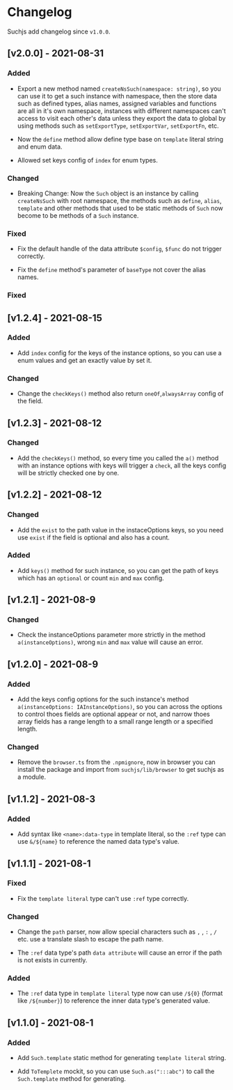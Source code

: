 # Changelog

Suchjs add changelog since `v1.0.0`.

## [v2.0.0] - 2021-08-31

### Added

- Export a new method named `createNsSuch(namespace: string)`, so you can use it to get a such instance with namespace, then the store data such as defined types, alias names, assigned variables and functions are all in it's own namespace, instances with different namespaces can't access to visit each other's data unless they export the data to global by using methods such as `setExportType`, `setExportVar`, `setExportFn`, etc.

- Now the `define` method allow define type base on `template` literal string and enum data.

- Allowed set keys config of `index` for enum types.

### Changed

- Breaking Change: Now the `Such` object is an instance by calling `createNsSuch` with root namespace, the methods such as `define`, `alias`, `template` and other methods that used to be static methods of `Such` now become to be methods of a `Such` instance.

### Fixed

- Fix the default handle of the data attribute `$config`, `$func` do not trigger correctly.

- Fix the `define` method's parameter of `baseType` not cover the alias names. 


### Fixed

## [v1.2.4] - 2021-08-15

### Added

- Add `index` config for the keys of the instance options, so you can use a enum values and get an exactly value by set it.

### Changed

- Change the `checkKeys()` method also return `oneOf`,`alwaysArray` config of the field.

## [v1.2.3] - 2021-08-12

### Changed

- Add the `checkKeys()` method, so every time you called the `a()` method with an instance options with keys will trigger a `check`, all the keys config will be strictly checked one by one.

## [v1.2.2] - 2021-08-12

### Changed

- Add the `exist` to the path value in the instaceOptions keys, so you need use `exist` if the field is optional and also has a count.

### Added

- Add `keys()` method for such instance, so you can get the path of keys which has an `optional` or count `min` and `max` config.

## [v1.2.1] - 2021-08-9

### Changed

- Check the instanceOptions parameter more strictly in the method `a(instanceOptions)`, wrong `min` and `max` value will cause an error.

## [v1.2.0] - 2021-08-9

### Added

- Add the keys config options for the such instance's method `a(instanceOptions: IAInstanceOptions)`, so you can across the options to control thoes fields are optional appear or not, and narrow thoes array fields has a range length to a small range length or a specified length.

### Changed

- Remove the `browser.ts` from the `.npmignore`, now in browser you can install the package and import from `suchjs/lib/browser` to get suchjs as a module.

## [v1.1.2] - 2021-08-3

### Added

- Add syntax like `<name>:data-type` in template literal, so the `:ref` type can use `&/${name}` to reference the named data type's value.

## [v1.1.1] - 2021-08-1

### Fixed

- Fix the `template literal` type can't use `:ref` type correctly.

### Changed

- Change the `path` parser, now allow special characters such as `,` , `:` , `/` etc. use a translate slash to escape the path name.

- The `:ref` data type's path `data attribute` will cause an error if the path is not exists in currently.

### Added

- The `:ref` data type in `template literal` type now can use `/${0}` (format like `/${number}`) to reference the inner data type's generated value.

## [v1.1.0] - 2021-08-1

### Added

- Add `Such.template` static method for generating `template literal` string.

- Add `ToTemplete` mockit, so you can use `Such.as(":::abc")` to call the `Such.template` method for generating.
